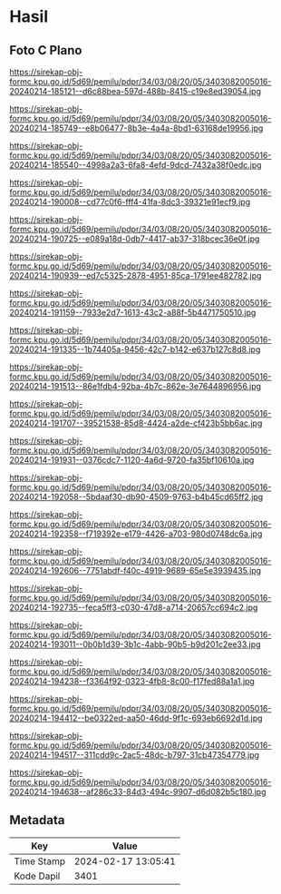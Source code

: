 # Hasil

## Foto C Plano

https://sirekap-obj-formc.kpu.go.id/5d69/pemilu/pdpr/34/03/08/20/05/3403082005016-20240214-185121--d6c88bea-597d-488b-8415-c19e8ed39054.jpg

https://sirekap-obj-formc.kpu.go.id/5d69/pemilu/pdpr/34/03/08/20/05/3403082005016-20240214-185749--e8b06477-8b3e-4a4a-8bd1-63168de19956.jpg

https://sirekap-obj-formc.kpu.go.id/5d69/pemilu/pdpr/34/03/08/20/05/3403082005016-20240214-185540--4998a2a3-6fa8-4efd-9dcd-7432a38f0edc.jpg

https://sirekap-obj-formc.kpu.go.id/5d69/pemilu/pdpr/34/03/08/20/05/3403082005016-20240214-190008--cd77c0f6-fff4-41fa-8dc3-39321e91ecf9.jpg

https://sirekap-obj-formc.kpu.go.id/5d69/pemilu/pdpr/34/03/08/20/05/3403082005016-20240214-190725--e089a18d-0db7-4417-ab37-318bcec36e0f.jpg

https://sirekap-obj-formc.kpu.go.id/5d69/pemilu/pdpr/34/03/08/20/05/3403082005016-20240214-190939--ed7c5325-2878-4951-85ca-1791ee482782.jpg

https://sirekap-obj-formc.kpu.go.id/5d69/pemilu/pdpr/34/03/08/20/05/3403082005016-20240214-191159--7933e2d7-1613-43c2-a88f-5b4471750510.jpg

https://sirekap-obj-formc.kpu.go.id/5d69/pemilu/pdpr/34/03/08/20/05/3403082005016-20240214-191335--1b74405a-9456-42c7-b142-e637b127c8d8.jpg

https://sirekap-obj-formc.kpu.go.id/5d69/pemilu/pdpr/34/03/08/20/05/3403082005016-20240214-191513--86e1fdb4-92ba-4b7c-862e-3e7644896956.jpg

https://sirekap-obj-formc.kpu.go.id/5d69/pemilu/pdpr/34/03/08/20/05/3403082005016-20240214-191707--39521538-85d8-4424-a2de-cf423b5bb6ac.jpg

https://sirekap-obj-formc.kpu.go.id/5d69/pemilu/pdpr/34/03/08/20/05/3403082005016-20240214-191931--0376cdc7-1120-4a6d-9720-fa35bf10610a.jpg

https://sirekap-obj-formc.kpu.go.id/5d69/pemilu/pdpr/34/03/08/20/05/3403082005016-20240214-192058--5bdaaf30-db90-4509-9763-b4b45cd65ff2.jpg

https://sirekap-obj-formc.kpu.go.id/5d69/pemilu/pdpr/34/03/08/20/05/3403082005016-20240214-192358--f719392e-e179-4426-a703-980d0748dc6a.jpg

https://sirekap-obj-formc.kpu.go.id/5d69/pemilu/pdpr/34/03/08/20/05/3403082005016-20240214-192606--7751abdf-f40c-4919-9689-65e5e3939435.jpg

https://sirekap-obj-formc.kpu.go.id/5d69/pemilu/pdpr/34/03/08/20/05/3403082005016-20240214-192735--feca5ff3-c030-47d8-a714-20657cc694c2.jpg

https://sirekap-obj-formc.kpu.go.id/5d69/pemilu/pdpr/34/03/08/20/05/3403082005016-20240214-193011--0b0b1d39-3b1c-4abb-90b5-b9d201c2ee33.jpg

https://sirekap-obj-formc.kpu.go.id/5d69/pemilu/pdpr/34/03/08/20/05/3403082005016-20240214-194238--f3364f92-0323-4fb8-8c00-f17fed88a1a1.jpg

https://sirekap-obj-formc.kpu.go.id/5d69/pemilu/pdpr/34/03/08/20/05/3403082005016-20240214-194412--be0322ed-aa50-46dd-9f1c-693eb6692d1d.jpg

https://sirekap-obj-formc.kpu.go.id/5d69/pemilu/pdpr/34/03/08/20/05/3403082005016-20240214-194517--311cdd9c-2ac5-48dc-b797-31cb47354779.jpg

https://sirekap-obj-formc.kpu.go.id/5d69/pemilu/pdpr/34/03/08/20/05/3403082005016-20240214-194638--af286c33-84d3-494c-9907-d6d082b5c180.jpg


## Metadata

| Key        | Value               |
| ---------- | ------------------- |
| Time Stamp | 2024-02-17 13:05:41 |
| Kode Dapil | 3401                |




